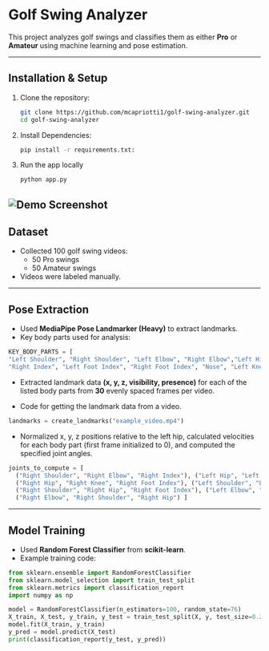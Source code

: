 # Golf Swing Analyzer

This project analyzes golf swings and classifies them as either **Pro** or **Amateur** using machine learning and pose estimation.

---

## Installation & Setup

1. Clone the repository:  
   ```bash
   git clone https://github.com/mcapriotti1/golf-swing-analyzer.git
   cd golf-swing-analyzer
2. Install Dependencies:
   ```bash
   pip install -r requirements.txt:
3. Run the app locally
   ```bash
   python app.py

![Demo Screenshot](static/images/golf_demo.gif)
--

## Dataset

- Collected 100 golf swing videos:
  - 50 Pro swings
  - 50 Amateur swings
- Videos were labeled manually.

---

## Pose Extraction

- Used **MediaPipe Pose Landmarker (Heavy)** to extract landmarks.
- Key body parts used for analysis:
```python
KEY_BODY_PARTS = [
"Left Shoulder", "Right Shoulder", "Left Elbow", "Right Elbow","Left Hip", "Right Hip", "Left Index", 
"Right Index", "Left Foot Index", "Right Foot Index", "Nose", "Left Knee", "Right Knee" ]
```
- Extracted landmark data **(x, y, z, visibility, presence)** for each of the listed body parts from **30** evenly spaced frames per video.

- Code for getting the landmark data from a video.

```python
landmarks = create_landmarks("example_video.mp4")
```

- Normalized x, y, z positions relative to the left hip, calculated velocities for each body part (first frame initialized to 0), and computed the specified joint angles.

```python
joints_to_compute = [
  ("Right Shoulder", "Right Elbow", "Right Index"), ("Left Hip", "Left Knee", "Left Foot Index"),
  ("Right Hip", "Right Knee", "Right Foot Index"), ("Left Shoulder", "Left Hip", "Left Foot Index"),
  ("Right Shoulder", "Right Hip", "Right Foot Index"), ("Left Elbow", "Left Shoulder", "Left Hip"),
  ("Right Elbow", "Right Shoulder", "Right Hip") ]
```

---

## Model Training

- Used **Random Forest Classifier** from **scikit-learn**.
- Example training code:

```python
from sklearn.ensemble import RandomForestClassifier
from sklearn.model_selection import train_test_split
from sklearn.metrics import classification_report
import numpy as np

model = RandomForestClassifier(n_estimators=100, random_state=76)
X_train, X_test, y_train, y_test = train_test_split(X, y, test_size=0.2, stratify=y, random_state=42)
model.fit(X_train, y_train)
y_pred = model.predict(X_test)
print(classification_report(y_test, y_pred))
```
